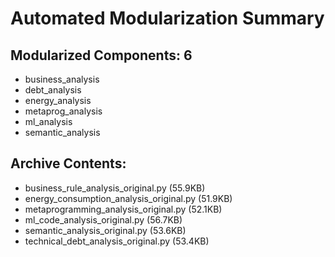 # Automated Modularization Summary

## Modularized Components: 6

- business_analysis
- debt_analysis
- energy_analysis
- metaprog_analysis
- ml_analysis
- semantic_analysis

## Archive Contents:
- business_rule_analysis_original.py (55.9KB)
- energy_consumption_analysis_original.py (51.9KB)
- metaprogramming_analysis_original.py (52.1KB)
- ml_code_analysis_original.py (56.7KB)
- semantic_analysis_original.py (53.6KB)
- technical_debt_analysis_original.py (53.4KB)
